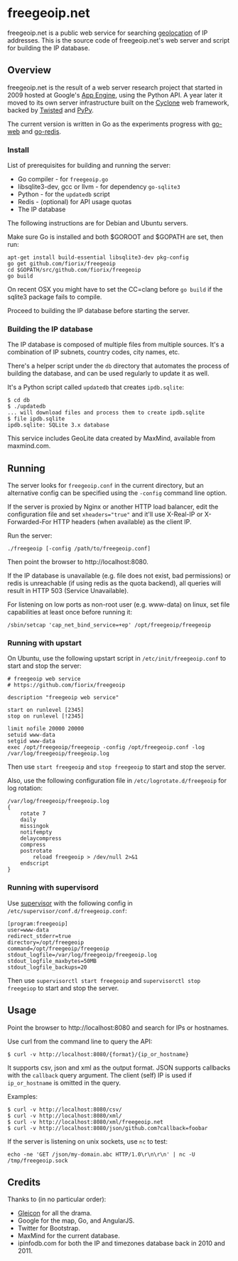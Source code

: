 # freegeoip.net

freegeoip.net is a public web service for searching
[geolocation](http://en.wikipedia.org/wiki/Geolocation) of IP addresses.
This is the source code of freegeoip.net's web server and script for building
the IP database.


## Overview

freegeoip.net is the result of a web server research project that started in
2009 hosted at Google's [App Engine](http://en.wikipedia.org/wiki/Geolocation),
using the Python API.
A year later it moved to its own server infrastructure built on the
[Cyclone](http://cyclone.io) web framework, backed by
[Twisted](http://twistedmatrix.com) and [PyPy](http://pypy.org).

The current version is written in Go as the experiments progress with
[go-web](https://github.com/fiorix/go-web) and
[go-redis](https://github.com/fiorix/go-redis).


### Install

List of prerequisites for building and running the server:

- Go compiler - for `freegeoip.go`
- libsqlite3-dev, gcc or llvm - for dependency `go-sqlite3`
- Python - for the `updatedb` script
- Redis - (optional) for API usage quotas
- The IP database

The following instructions are for Debian and Ubuntu servers.

Make sure Go is installed and both $GOROOT and $GOPATH are set, then run:

	apt-get install build-essential libsqlite3-dev pkg-config
	go get github.com/fiorix/freegeoip
	cd $GOPATH/src/github.com/fiorix/freegeoip
	go build

On recent OSX you might have to set the CC=clang before `go build` if
the sqlite3 package fails to compile.

Proceed to building the IP database before starting the server.


### Building the IP database

The IP database is composed of multiple files from multiple sources. It's a
combination of IP subnets, country codes, city names, etc.

There's a helper script under the `db` directory that automates the process
of building the database, and can be used regularly to update it as well.

It's a Python script called `updatedb` that creates `ipdb.sqlite`:

	$ cd db
	$ ./updatedb
	... will download files and process them to create ipdb.sqlite
	$ file ipdb.sqlite
	ipdb.sqlite: SQLite 3.x database

This service includes GeoLite data created by MaxMind, available from
maxmind.com.


## Running

The server looks for `freegeoip.conf` in the current directory, but an
alternative config can be specified using the `-config` command line option.

If the server is proxied by Nginx or another HTTP load balancer, edit the
configuration file and set `xheaders="true"` and it'll use X-Real-IP or
X-Forwarded-For HTTP headers (when available) as the client IP.

Run the server:

	./freegeoip [-config /path/to/freegeoip.conf]

Then point the browser to http://localhost:8080.

If the IP database is unavailable (e.g. file does not exist, bad permissions)
or redis is unreachable (if using redis as the quota backend), all queries
will result in HTTP 503 (Service Unavailable).

For listening on low ports as non-root user (e.g. www-data) on linux, set
file capabilities at least once before running it:

	/sbin/setcap 'cap_net_bind_service=+ep' /opt/freegeoip/freegeoip

### Running with upstart

On Ubuntu, use the following upstart script in `/etc/init/freegeoip.conf`
to start and stop the server:

	# freegeoip web service
	# https://github.com/fiorix/freegeoip

	description "freegeoip web service"

	start on runlevel [2345]
	stop on runlevel [!2345]

	limit nofile 20000 20000
	setuid www-data
	setgid www-data
	exec /opt/freegeoip/freegeoip -config /opt/freegeoip.conf -log /var/log/freegeoip/freegeoip.log

Then use `start freegeoip` and `stop freegeoip` to start and stop the server.

Also, use the following configuration file in `/etc/logrotate.d/freegeoip` for
log rotation:

	/var/log/freegeoip/freegeoip.log
	{
		rotate 7
		daily
		missingok
		notifempty
		delaycompress
		compress
		postrotate
			reload freegeoip > /dev/null 2>&1
		endscript
	}

### Running with supervisord

Use [supervisor](http://supervisord.org) with the following config in
`/etc/supervisor/conf.d/freegeoip.conf`:

	[program:freegeoip]
	user=www-data
	redirect_stderr=true
	directory=/opt/freegeoip
	command=/opt/freegeoip/freegeoip
	stdout_logfile=/var/log/freegeoip/freegeoip.log
	stdout_logfile_maxbytes=50MB
	stdout_logfile_backups=20

Then use `supervisorctl start freegeoip` and `supervisorctl stop freegeiop`
to start and stop the server.


## Usage

Point the browser to http://localhost:8080 and search for IPs or hostnames.

Use curl from the command line to query the API:

	$ curl -v http://localhost:8080/{format}/{ip_or_hostname}

It supports csv, json and xml as the output format. JSON supports callbacks
with the `callback` query argument. The client (self) IP is used if
`ip_or_hostname` is omitted in the query.

Examples:

	$ curl -v http://localhost:8080/csv/
	$ curl -v http://localhost:8080/xml/
	$ curl -v http://localhost:8080/xml/freegeoip.net
	$ curl -v http://localhost:8080/json/github.com?callback=foobar

If the server is listening on unix sockets, use `nc` to test:

	echo -ne 'GET /json/my-domain.abc HTTP/1.0\r\n\r\n' | nc -U /tmp/freegeoip.sock


## Credits

Thanks to (in no particular order):

- [Gleicon](https://github.com/gleicon) for all the drama.
- Google for the map, Go, and AngularJS.
- Twitter for Bootstrap.
- MaxMind for the current database.
- ipinfodb.com for both the IP and timezones database back in 2010 and 2011.
